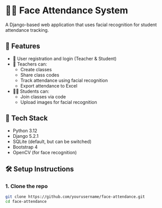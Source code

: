 # 🧑‍🏫 Face Attendance System

A Django-based web application that uses facial recognition for student attendance tracking.

## 📌 Features

- 👤 User registration and login (Teacher & Student)
- 🏫 Teachers can:
  - Create classes
  - Share class codes
  - Track attendance using facial recognition
  - Export attendance to Excel
- 👨‍🎓 Students can:
  - Join classes via code
  - Upload images for facial recognition

## 🚀 Tech Stack

- Python 3.12
- Django 5.2.1
- SQLite (default, but can be switched)
- Bootstrap 4
- OpenCV (for face recognition)

## 🛠 Setup Instructions

### 1. Clone the repo

```bash
git clone https://github.com/yourusername/face-attendance.git
cd face-attendance

